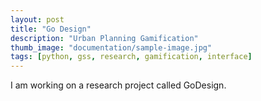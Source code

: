 ```yaml
---
layout: post
title: "Go Design"
description: "Urban Planning Gamification"
thumb_image: "documentation/sample-image.jpg"
tags: [python, gss, research, gamification, interface]
---
```


I am working on a research project called GoDesign.